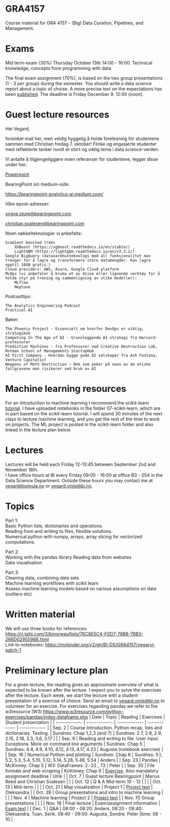 # GRA4157
Course material for  GRA 4157 - (Big) Data Curation, Pipelines, and Management.

# Exams
Mid term-exam (30%) Thursday October 13th 14:00 - 16:00. Technical knowledge, concepts from programming with data

The final exam assignment (70%), is based on the two group presentations (1 - 3 per group) during the semester. You should write a data science report about a topic of choise. A more precise text on the expectations has been [published](https://github.com/BI-DS/GRA4157/blob/main/exam/GRA4157-final-report.pdf). The deadline is Friday December 9. 12:00 (noon). 

# Guest lecture resources
Hei Vegard,

forsinket mail her, men veldig hyggelig å holde forelesning for studentene sammen med Christian fredag 7. oktober! Flinke og engasjerte studenter med reflekterte tanker rundt et stort og viktig tema i data science-verden.


Vi avtalte å tilgjengeliggjøre noen referanser for studentene, legger disse under her:


[Powerpoint](https://github.com/BI-DS/GRA4157/blob/main/Gjesteforelesning_BI_DataPipelines_for_ML.pdf)
 

BearingPoint sin medium-side:

https://bearingpoint-analytics-ai.medium.com/
 

Våre epost-adresser:

yngve.sture@bearingpoint.com

christian.svalesen@bearingpoint.com


Noen nøkkelteknologier vi anbefalte:

    Gradient boosted trees
        XGBoost (https://xgboost.readthedocs.io/en/stable/) ,
        LightGBM (https://lightgbm.readthedocs.io/en/v3.3.2/)
    Google BigQuery (datavarehusteknologi med all funksjonalitet man trenger for å lagre og transformere store datamengder. Kan lagre opptil 10GB gratis.)
    Cloud providers: AWS, Azure, Google Cloud platform
    MLOps (vi anbefaler å bruke et av disse eller lignende verktøy for å holde styr på trening og sammenligning av ulike modeller):
        MLflow
        Neptune

Podcasttips:

    The Analytics Engineering Podcast
    Practical AI

Bøker:

    The Phoenix Project - Essensielt om hvorfor DevOps er viktig, strategibok
    Competing In The Age of AI - Grunnleggende AI-strategi fra Harvard-professorer
    Prediction Machines - fra Professorer ved Creative Destruction Lab, Rotman School of Managements StartupHub
    AI First Company - Hvordan bygge gode AI selskaper fra Ash Fontana, Venture Capitalist
    Weapons of Math Destruction – Bok som peker på noen av de etiske fallgruvene man risikerer ved bruk av AI

# Machine learning resources
For an introduction to machine learning I recommend the scikit-learn [tutorial](https://scikit-learn.org/stable/tutorial/basic/tutorial.html). I have uploaded notebooks in the folder 07-scikit-learn, which are in part based on the scikit-learn tutorial. I will spend 30 minutes of the next class to lecture machine learning, and you get the rest of the time to work on projects. The ML project is posted in the scikit-learn folder and also linked in the lecture plan below. 

# Lectures
Lectures will be held each Friday 12-13:45 between September 2nd and November 18th.  
I have office hours at BI every Friday 09:00 - 16:00 at office B3 - 054 in the Data Science Department. Outside these hours you may contact me at vegard@simula.no or vegard.vinje@bi.no. 


# Topics
Part 1:   
Basic Python lists, dictionaries and operations.   
Reading from and writing to files, flexible solutions.  
Numerical python with numpy, arrays, array slicing for vectorized computations.   


Part 2:   
Working with the pandas library 
Reading data from websites  
Data visualisation  

Part 3:  
Cleaning data, combining data sets  
Machine learning workflows with scikit learn  
Assess machine learning models based on various assumptions on data (outliers etc)  


# Written material 
We will use three books for references: https://rl.talis.com/3/binorway/lists/76C6E5C4-F0D7-76B8-78B3-266D02955988.html  
Link to notebooks: https://mybinder.org/v2/gh/BI-DS/GRA4157/vegarvi-patch-1


# Preliminary lecture plan
For a given lecture, the reading gives an approximate overview of what is expected to be known after the lecture. I expect you to solve the exercises after the lecture. Each week, we start the lecture with a student presentation of a exercise of choice. Send an email to vegard.vinje@bi.no to volunteer for an exercise. For exercises regarding pandas we refer to the w3resource (W3) https://www.w3resource.com/python-exercises/pandas/index-dataframe.php
| Date  | Topic | Reading | Exercises | Student presentation |
| ------------- | ------------- | ------------- | ------------- | ------------- |
| Sep. 2  | Course Introduction. Python recap, lists and dictionaries. Testing.  | Sundnes: Chap 1,2,3 (and 7) | Sundnes: 2.7, 2.8, 2.9, 2.15, 2.18, 3.3, 3.6, 3.17 | |
| Sep. 9  | Reading and writing to file. User input. Exceptions. More on command line arguments  | Sundnes: Chap 5 | Sundnes: 4.4, 4.9, 4.10, 4.12, 4.13, 4.17, 4.23 | Augusta (notebook exercise) |
| Sep. 16  | Numerical Python and plotting  | Sundnes: Chap 6 | Sundnes: 5.1, 5.2, 5.3, 5.4, 5.10, 5.12, 5.14, 5.28, 5.46, 5.54    | Anders | 
| Sep. 23  | Pandas | McKinney: Chap 5 | W3: DataFrames: 2.-22., 73  | Peter | 
| Sep. 30 | File formats and web scraping | KcKinney: Chap 6 | [Exercise](https://github.com/BI-DS/GRA4157/blob/main/mid-term-exercise/Exercise_project.pdf). Also mandatory assignment deadline | Ulrik |
| Oct. 7 | Guest lecture Bearingpoint | Marius Reed and Christian Svalesen | |
| Oct. 12 | Q & A Mid-term 10 - 12 | | | 
| Oct. 13 | Mid-term | | |
| Oct. 21 | Map visualization | Project 1 | [Project text](https://github.com/BI-DS/GRA4157/blob/main/lectures/06-visualization-project/GroupProject.pdf) | Oleksandra |
| Oct. 28 | Group presentations and intro to machine learning | | |
| Nov. 4 | Machine learning | Project 2 | [Project text](https://github.com/BI-DS/GRA4157/blob/main/lectures/07-scikit-learn/GroupProjectML.pdf) |
| Nov. 11| Group presentations | | | 
| Nov. 18 | Final lecture | Exam/assignment information | [Exam text](https://github.com/BI-DS/GRA4157/blob/main/exam/GRA4157-final-report.pdf) | 
| Dec. 1 | Q&A | 08:00 - 08:20: Anders. 08:20 - 08:40: Oleksandra, Tuan, Serik. 08:40 - 09:00: Augusta, Sondre, Peter |time: 08 - 10 | 
